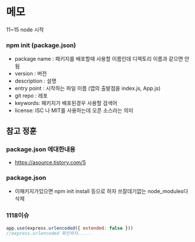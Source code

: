 # 메모 

11~15 node 시작 

### npm init (package.json)
- package name : 패키지를 배포할때 사용할 이름인데 디렉토리 이름과 같으면 안됨
- version : 버전 
- description : 설명 
- entry point : 시작하는 파일 이름 (앱의 출발점을 index.js, App.js)
- git repo : 레포 
- keywords: 패키지가 배포된경우 사용할 검색어
- license: ISC 나 MIT를 사용하는데 오픈 소스라는 의미 

## 참고 정훈 

### package.json 에대한내용
- https://asource.tistory.com/5 


### package.json 
- 이패키지가있으면 npm init install 등으로 하자 쓰잘데기없는 node_modules다삭제

### 1118이슈 
```javascript
app.use(express.urlencoded({ extended: false }))
//express.urlencoded 확인하자.....
```